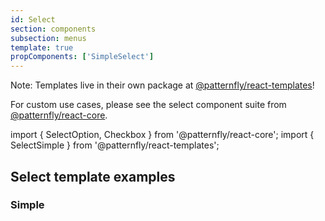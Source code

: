 ```yaml
---
id: Select
section: components
subsection: menus
template: true
propComponents: ['SimpleSelect']
---
```


Note: Templates live in their own package at [@patternfly/react-templates](https://www.npmjs.com/package/@patternfly/react-templates)!

For custom use cases, please see the select component suite from [@patternfly/react-core](https://www.npmjs.com/package/@patternfly/react-core).

import { SelectOption, Checkbox } from '@patternfly/react-core';
import { SelectSimple } from '@patternfly/react-templates';

## Select template examples

### Simple

```ts file="SelectSimpleDemo.tsx"

```
